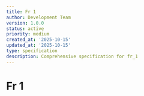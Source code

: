 ```yaml
---
title: Fr 1
author: Development Team
version: 1.0.0
status: active
priority: medium
created_at: '2025-10-15'
updated_at: '2025-10-15'
type: specification
description: Comprehensive specification for fr_1
---
```


# Fr 1
